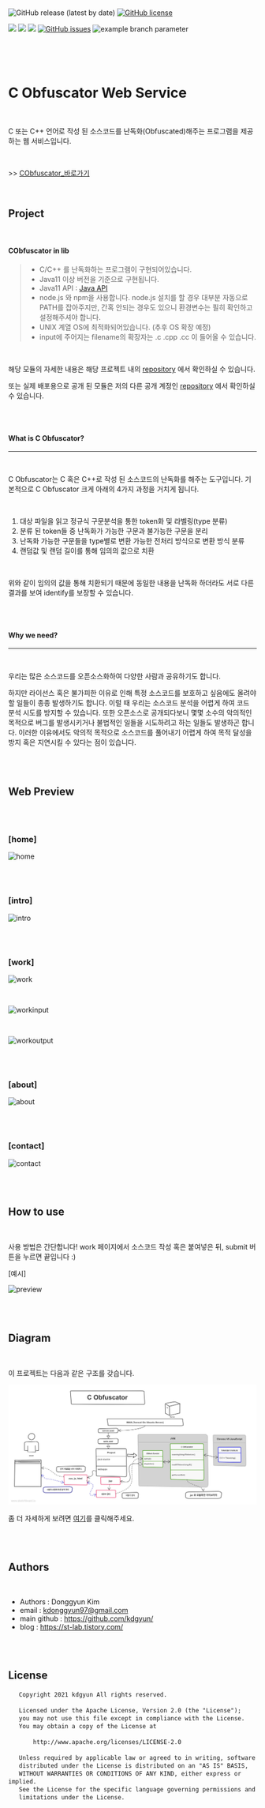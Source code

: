 
<br/>

<img alt="GitHub release (latest by date)" src="https://img.shields.io/github/v/release/kdgyun/CObfuscator"> <a href="https://github.com/kdgyun/CObfuscator/blob/master/LICENSE"><img alt="GitHub license" src="https://img.shields.io/github/license/kdgyun/CObfuscator"></a> 

<img src= "https://img.shields.io/badge/Java-v11.0.5-blue&?logo=Java&color=blue"/> <img src= "https://img.shields.io/badge/node.js-v16.13.0-339933&?logo=Node.js&color=339933"/>  <img src= "https://img.shields.io/badge/npm-v8.1.0-CB3837&?logo=npm&color=CB3837"/> <a href="https://github.com/kdgyun/CObfuscator/issues"><img alt="GitHub issues" src="https://img.shields.io/github/issues/kdgyun/CObfuscator"></a> ![example branch parameter](https://github.com/kdgyun/CObfuscator/actions/workflows/codeql-analysis.yml/badge.svg?branch=master) 

<br/><br/><br/>

# C Obfuscator Web Service


<br/>

C 또는 C++ 언어로 작성 된 소스코드를 난독화(Obfuscated)해주는 프로그램을 제공하는 웹 서비스입니다.

<br/>


\>\> [CObfuscator_바로가기](http://3.88.0.190)

<br/>  


Project
-----------
<br/>

#### CObfuscator in lib



> - C/C++ 를 난독화하는 프로그램이 구현되어있습니다.
> - Java11 이상 버전을 기준으로 구현됩니다.
> - Java11 API : [Java API](https://docs.oracle.com/en/java/javase/11/docs/api/index.html)
> - node.js 와 npm을 사용합니다. node.js 설치를 할 경우 대부분 자동으로 PATH를 잡아주지만, 간혹 안되는 경우도 있으니 환경변수는 필히 확인하고 설정해주셔야 합니다.
> - UNIX 계열 OS에 최적화되어있습니다. (추후 OS 확장 예정)
> - input에 주어지는 filename의 확장자는 .c .cpp .cc 이 들어올 수 있습니다.

<br/>

해당 모듈의 자세한 내용은 해당 프로젝트 내의 [repository](./com.tistory.stlab.obfu/lib/README.md) 에서 확인하실 수 있습니다.

또는 실제 배포용으로 공개 된 모듈은 저의 다른 공개 계정인 [repository](https://github.com/kdgyun/CObfuscator) 에서 확인하실 수 있습니다.



<br/>
<br/>

#### What is C Obfuscator?

---

<br/>

C Obfuscator는 C 혹은 C++로 작성 된 소스코드의 난독화를 해주는 도구입니다.
기본적으로 C Obfuscator 크게 아래의 4가지 과정을 거치게 됩니다.

<br/>

1. 대상 파일을 읽고 정규식 구문분석을 통한 token화 및 라벨링(type 분류)
2. 분류 된 token들 중 난독화가 가능한 구문과 불가능한 구문을 분리
3. 난독화 가능한 구문들을 type별로 변환 가능한 전처리 방식으로 변환 방식 분류
4. 랜덤값 및 랜덤 길이를 통해 임의의 값으로 치환



<br/>

위와 같이 임의의 값을 통해 치환되기 때문에 동일한 내용을 난독화 하더라도 서로 다른 결과를 보여 identify를 보장할 수 있습니다.




<br/>
<br/>

#### Why we need?

---

<br/>

우리는 많은 소스코드를 오픈소스화하여 다양한 사람과 공유하기도 합니다. 

하지만 라이선스 혹은 불가피한 이유로 인해 특정 소스코드를 보호하고 싶음에도 올려야 할 일들이 종종 발생하기도 합니다. 이럴 때 우리는 소스코드 분석을 어렵게 하여 코드 분석 시도를 방지할 수 있습니다.
또한 오픈소스로 공개되다보니 몇몇 소수의 악의적인 목적으로 버그를 발생시키거나 불법적인 일들을 시도하려고 하는 일들도 발생하곤 합니다.
이러한 이유에서도 악의적 목적으로 소스코드를 풀어내기 어렵게 하여 목적 달성을 방지 혹은 지연시킬 수 있다는 점이 있습니다.


<br/><br/>

Web Preview
-----------------

<br/><br/>

### \[home]

![home](https://github.com/perdgkim/CObfuscatorWAS/blob/main/static/demo/imgs/home.png)

<br/><br/>

### \[intro]

![intro](https://github.com/perdgkim/CObfuscatorWAS/blob/main/static/demo/imgs/intro.png)

<br/><br/>

### \[work]

![work](https://github.com/perdgkim/CObfuscatorWAS/blob/main/static/demo/imgs/work.png)

<br/>

![workinput](https://github.com/perdgkim/CObfuscatorWAS/blob/main/static/demo/imgs/workinput.png)

<br/>

![workoutput](https://github.com/perdgkim/CObfuscatorWAS/blob/main/static/demo/imgs/workoutput.png)

<br/><br/>

### \[about]

![about](https://github.com/perdgkim/CObfuscatorWAS/blob/main/static/demo/imgs/about.png)


<br/><br/>

### \[contact]

![contact](https://github.com/perdgkim/CObfuscatorWAS/blob/main/static/demo/imgs/contact.png)

<br/><br/>

How to use
-----------------

<br/>

사용 방법은 간단합니다!
work 페이지에서 소스코드 작성 혹은 붙여넣은 뒤, submit 버튼을 누르면 끝입니다 :)

\[예시]

![preview](https://github.com/perdgkim/CObfuscatorWAS/blob/main/static/demo/imgs/preview.gif)


<br/><br/>

Diagram
-----------------

<br/>

이 프로젝트는 다음과 같은 구조를 갖습니다.

![diagram](https://github.com/perdgkim/CObfuscatorWAS/blob/main/static/demo/imgs/diagram.jpg)

좀 더 자세하게 보려면 [여기](https://sketchboard.me/XC0oJuCgMdoF#/)를 클릭해주세요.


<br/><br/>

Authors
---

<br/>

- Authors : Donggyun Kim
- email : kdonggyun97@gmail.com
- main github : https://github.com/kdgyun/
- blog : https://st-lab.tistory.com/


<br/><br/>

License
---

```
   Copyright 2021 kdgyun All rights reserved.
  
   Licensed under the Apache License, Version 2.0 (the "License");
   you may not use this file except in compliance with the License.
   You may obtain a copy of the License at
  
       http://www.apache.org/licenses/LICENSE-2.0
 
   Unless required by applicable law or agreed to in writing, software
   distributed under the License is distributed on an "AS IS" BASIS,
   WITHOUT WARRANTIES OR CONDITIONS OF ANY KIND, either express or implied.
   See the License for the specific language governing permissions and
   limitations under the License.
```


